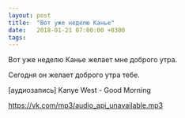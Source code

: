 ```yaml
---
layout: post
title:  "Вот уже неделю Канье"
date:   2018-01-21 07:00:00 +0300
tags:   
---
```


Вот уже неделю Канье желает мне доброго утра. 

Сегодня он желает доброго утра тебе.

<!--excerpt-->

[аудиозапись] Kanye West - Good Morning

https://vk.com/mp3/audio_api_unavailable.mp3
